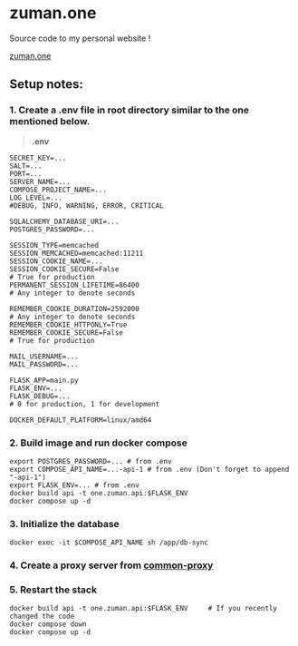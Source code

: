# zuman.one
Source code to my personal website !

[zuman.one](https://zuman.one)

## Setup notes:
### 1. Create a **.env** file in **root** directory similar to the one mentioned below.

>**.env**
```
SECRET_KEY=...
SALT=...
PORT=...
SERVER_NAME=...
COMPOSE_PROJECT_NAME=...
LOG_LEVEL=...
#DEBUG, INFO, WARNING, ERROR, CRITICAL

SQLALCHEMY_DATABASE_URI=...
POSTGRES_PASSWORD=...

SESSION_TYPE=memcached
SESSION_MEMCACHED=memcached:11211
SESSION_COOKIE_NAME=...
SESSION_COOKIE_SECURE=False
# True for production
PERMANENT_SESSION_LIFETIME=86400
# Any integer to denote seconds

REMEMBER_COOKIE_DURATION=2592000
# Any integer to denote seconds
REMEMBER_COOKIE_HTTPONLY=True
REMEMBER_COOKIE_SECURE=False
# True for production

MAIL_USERNAME=...
MAIL_PASSWORD=...

FLASK_APP=main.py
FLASK_ENV=...
FLASK_DEBUG=...
# 0 for production, 1 for development

DOCKER_DEFAULT_PLATFORM=linux/amd64
```

### 2. Build image and run docker compose

```
export POSTGRES_PASSWORD=... # from .env
export COMPOSE_API_NAME=...-api-1 # from .env (Don't forget to append "-api-1")
export FLASK_ENV=... # from .env
docker build api -t one.zuman.api:$FLASK_ENV
docker compose up -d
```

### 3. Initialize the database

```
docker exec -it $COMPOSE_API_NAME sh /app/db-sync
```

### 4. Create a proxy server from [common-proxy](https://github.com/zuman/common-proxy)

### 5. Restart the stack
```
docker build api -t one.zuman.api:$FLASK_ENV     # If you recently changed the code
docker compose down
docker compose up -d
```